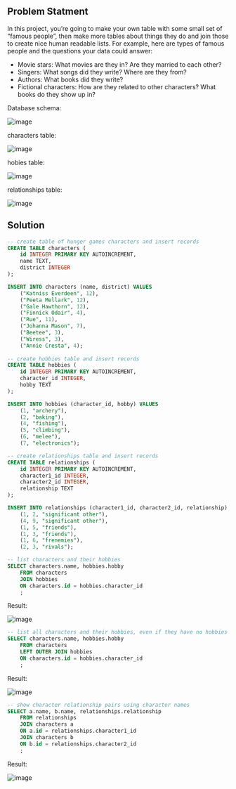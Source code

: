 ## Problem Statment
In this project, you’re going to make your own table with some small set of “famous people”, then make more tables about things they do and join those to create nice human readable lists.
For example, here are types of famous people and the questions your data could answer:
- Movie stars: What movies are they in? Are they married to each other?
- Singers: What songs did they write? Where are they from?
- Authors: What books did they write?
- Fictional characters: How are they related to other characters? What books do they show up in?

Database schema:

![image](https://user-images.githubusercontent.com/104938319/178063389-37f3f1a3-84d2-497c-9d4a-e68531e54821.png)

characters table:

![image](https://user-images.githubusercontent.com/104938319/178063453-63270384-41da-47d4-b4f7-80b252a7437e.png)

hobies table:

![image](https://user-images.githubusercontent.com/104938319/178063471-5be684ff-e1ca-464c-a3a3-333421321dea.png)

relationships table:

![image](https://user-images.githubusercontent.com/104938319/178063498-b36db4ed-7440-46aa-8f88-1b66a9fc50ec.png)

## Solution
```sql
-- create table of hunger games characters and insert records
CREATE TABLE characters (
	id INTEGER PRIMARY KEY AUTOINCREMENT,
	name TEXT,
	district INTEGER
);

INSERT INTO characters (name, district) VALUES
    ("Katniss Everdeen", 12),
    ("Peeta Mellark", 12),
    ("Gale Hawthorn", 12),
    ("Finnick Odair", 4),
    ("Rue", 11),
    ("Johanna Mason", 7),
    ("Beetee", 3),
    ("Wiress", 3),
    ("Annie Cresta", 4);
    
-- create hobbies table and insert records
CREATE TABLE hobbies (
	id INTEGER PRIMARY KEY AUTOINCREMENT,
	character_id INTEGER,
	hobby TEXT
);

INSERT INTO hobbies (character_id, hobby) VALUES 
    (1, "archery"),
    (2, "baking"),
    (4, "fishing"),
    (5, "climbing"),
    (6, "melee"),
    (7, "electronics");

-- create relationships table and insert records
CREATE TABLE relationships (
	id INTEGER PRIMARY KEY AUTOINCREMENT,
	character1_id INTEGER,
	character2_id INTEGER,
	relationship TEXT
);

INSERT INTO relationships (character1_id, character2_id, relationship) VALUES
    (1, 2, "significant other"),
	(4, 9, "significant other"),
	(1, 5, "friends"),
	(1, 3, "friends"),
	(1, 6, "frenemies"),
	(2, 3, "rivals");

-- list characters and their hobbies
SELECT characters.name, hobbies.hobby
    FROM characters
    JOIN hobbies
    ON characters.id = hobbies.character_id
    ;
```
Result:

![image](https://user-images.githubusercontent.com/104938319/178063575-0923a3ca-92d7-4ae6-8264-74d2890ce79d.png)

```sql
-- list all characters and their hobbies, even if they have no hobbies
SELECT characters.name, hobbies.hobby
    FROM characters
    LEFT OUTER JOIN hobbies
    ON characters.id = hobbies.character_id
    ;
```

Result:

![image](https://user-images.githubusercontent.com/104938319/178063634-27615b79-9442-48d8-b081-b3a200e99ce6.png)

```sql
-- show character relationship pairs using character names
SELECT a.name, b.name, relationships.relationship
    FROM relationships
    JOIN characters a
    ON a.id = relationships.character1_id
    JOIN characters b
    ON b.id = relationships.character2_id
    ;
```

Result:

![image](https://user-images.githubusercontent.com/104938319/178063677-82d5639f-b8ef-404f-8948-fdd3cda047b6.png)
